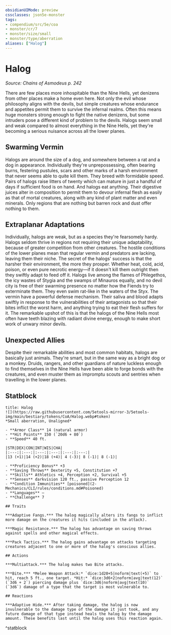 ```yaml
---
obsidianUIMode: preview
cssclasses: json5e-monster
tags:
- compendium/src/5e/coa
- monster/cr/7
- monster/size/small
- monster/type/aberration
aliases: ["Halog"]
---
```

# Halog
*Source: Chains of Asmodeus p. 242*  

There are few places more inhospitable than the Nine Hells, yet denizens from other places make a home even here. Not only the evil whose philosophy aligns with the devils, but simple creatures whose endurance and appetites permit them to survive the infernal realms. Often this means huge monsters strong enough to fight the native denizens, but some intruders pose a different kind of problem to the devils. Halogs seem small and weak compared to almost everything in the Nine Hells, yet they're becoming a serious nuisance across all the lower planes.

## Swarming Vermin

Halogs are around the size of a dog, and somewhere between a rat and a dog in appearance. Individually they're unprepossessing, often bearing burns, festering pustules, scars and other marks of a harsh environment that never seems able to quite kill them. They breed with formidable speed. Pairs of halogs raise litters of twenty which can mature in just a handful of days if sufficient food is on hand. And halogs eat anything. Their digestive juices alter in composition to permit them to devour infernal flesh as easily as that of mortal creatures, along with any kind of plant matter and even minerals. Only regions that are nothing but barren rock and dust offer nothing to them.

## Extraplanar Adaptations

Individually, halogs are weak, but as a species they're fearsomely hardy. Halogs seldom thrive in regions not requiring their unique adaptability, because of greater competition from other creatures. The hostile conditions of the lower planes mean that regular vermin and predators are lacking, leaving them their niche. The secret of the halogs' success is that the harsher their environment, the more they prosper. Whether heat, cold, acid, poison, or even pure necrotic energy—if it doesn't kill them outright then they swiftly adapt to feed off it. Halogs live among the flames of Phlegethos, the icy wastes of Stygia and the swamps of Minauros equally, and no devil city is free of their swarming presence no matter how the Fiends try to exterminate them. They even swim rat-like in the waters of the Styx. The vermin have a powerful defense mechanism. Their saliva and blood adapts swiftly in response to the vulnerabilities of their antagonists so that their bites inflict the worst harm, and anything trying to eat their flesh suffers for it. The remarkable upshot of this is that the halogs of the Nine Hells most often have teeth blazing with radiant divine energy, enough to make short work of unwary minor devils.

## Unexpected Allies

Despite their remarkable abilities and most common habitats, halogs are basically just animals. They're smart, but in the same way as a bright dog or a monkey. Druids, rangers, and other guardians of nature luckless enough to find themselves in the Nine Hells have been able to forge bonds with the creatures, and even muster them as impromptu scouts and sentries when travelling in the lower planes.

## Statblock

```ad-statblock
title: Halog
![](https://raw.githubusercontent.com/5etools-mirror-3/5etools-img/main/bestiary/tokens/CoA/Halog.webp#token)
*Small aberration, Unaligned*

- **Armor Class** 14 (natural armor)
- **Hit Points** 150 (`20d6 + 80`)
- **Speed** 40 ft.

|STR|DEX|CON|INT|WIS|CHA|
|:---:|:---:|:---:|:---:|:---:|:---:|
|13 (+1)|14 (+2)|18 (+4)| 4 (-3)| 8 (-1)| 8 (-1)|

- **Proficiency Bonus** +3
- **Saving Throws** Dexterity +5, Constitution +7
- **Skills** Athletics +4, Perception +2, Survival +5
- **Senses** darkvision 120 ft., passive Perception 12
- **Condition Immunities** [poisoned](2-Mechanics/CLI/rules/conditions.md#Poisoned)
- **Languages** —
- **Challenge** 7

## Traits

***Adaptive Fangs.*** The halog magically alters its fangs to inflict more damage on the creatures it hits (included in the attack).

***Magic Resistance.*** The halog has advantage on saving throws against spells and other magical effects.

***Pack Tactics.*** The halog gains advantage on attacks targeting creatures adjacent to one or more of the halog's conscious allies.

## Actions

***Multiattack.*** The halog makes two Bite attacks.

***Bite.*** *Melee Weapon Attack:* `dice:1d20+5|noform|text(+5)` to hit, reach 5 ft., one target. *Hit:* `dice:3d6+2|noform|avg|text(12)` (`3d6 + 2`) piercing damage plus `dice:3d6|noform|avg|text(10)` (`3d6`) damage of a type that the target is most vulnerable to.

## Reactions

***Adaptive Hide.*** After taking damage, the halog is now invulnerable to the damage type of the damage it just took, and any future damage of that type instead heals the halog by the damage amount. These benefits last until the halog uses this reaction again.
```
^statblock